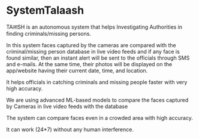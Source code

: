 # SystemTalaash
TAलाSH is an autonomous system that helps Investigating Authorities in finding criminals/missing persons.

In this system faces captured by the cameras are compared with the criminal/missing person database in live video feeds and if any face is found similar, then an instant alert will be sent to the officials through SMS and e-mails. At the same time, their photos will be displayed on the app/website having their current date, time, and location. 

It helps officials in catching criminals and missing people faster with very high accuracy. 

We are using advanced ML-based models to compare the faces captured by Cameras in live video feeds with the database

The system can compare faces even in a crowded area with high accuracy.

It can work (24*7) without any human interference.
